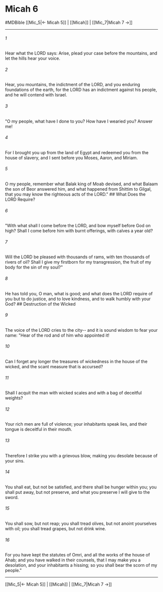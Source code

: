 # Micah 6
#MDBible
[[Mic_5|← Micah 5]] | [[Micah]] | [[Mic_7|Micah 7 →]]

***

###### 1 
Hear what the LORD says: Arise, plead your case before the mountains, and let the hills hear your voice. 

###### 2 
Hear, you mountains, the indictment of the LORD, and you enduring foundations of the earth, for the LORD has an indictment against his people, and he will contend with Israel. 

###### 3 
"O my people, what have I done to you? How have I wearied you? Answer me! 

###### 4 
For I brought you up from the land of Egypt and redeemed you from the house of slavery, and I sent before you Moses, Aaron, and Miriam. 

###### 5 
O my people, remember what Balak king of Moab devised, and what Balaam the son of Beor answered him, and what happened from Shittim to Gilgal, that you may know the righteous acts of the LORD." ## What Does the LORD Require? 

###### 6 
"With what shall I come before the LORD, and bow myself before God on high? Shall I come before him with burnt offerings, with calves a year old? 

###### 7 
Will the LORD be pleased with thousands of rams, with ten thousands of rivers of oil? Shall I give my firstborn for my transgression, the fruit of my body for the sin of my soul?" 

###### 8 
He has told you, O man, what is good; and what does the LORD require of you but to do justice, and to love kindness, and to walk humbly with your God? ## Destruction of the Wicked 

###### 9 
The voice of the LORD cries to the city-- and it is sound wisdom to fear your name: "Hear of the rod and of him who appointed it! 

###### 10 
Can I forget any longer the treasures of wickedness in the house of the wicked, and the scant measure that is accursed? 

###### 11 
Shall I acquit the man with wicked scales and with a bag of deceitful weights? 

###### 12 
Your rich men are full of violence; your inhabitants speak lies, and their tongue is deceitful in their mouth. 

###### 13 
Therefore I strike you with a grievous blow, making you desolate because of your sins. 

###### 14 
You shall eat, but not be satisfied, and there shall be hunger within you; you shall put away, but not preserve, and what you preserve I will give to the sword. 

###### 15 
You shall sow, but not reap; you shall tread olives, but not anoint yourselves with oil; you shall tread grapes, but not drink wine. 

###### 16 
For you have kept the statutes of Omri, and all the works of the house of Ahab; and you have walked in their counsels, that I may make you a desolation, and your inhabitants a hissing; so you shall bear the scorn of my people." 

***

[[Mic_5|← Micah 5]] | [[Micah]] | [[Mic_7|Micah 7 →]]
